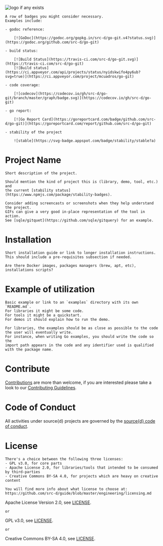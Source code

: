 ![logo if any exists](path/to/logo)

```
A row of badges you might consider necessary.
Examples include:

- godoc reference:

    [![GoDoc](https://godoc.org/gopkg.in/src-d/go-git.v4?status.svg)](https://godoc.org/github.com/src-d/go-git)

- build status:

    [![Build Status](https://travis-ci.com/src-d/go-git.svg)](https://travis-ci.com/src-d/go-git)
    [![Build status](https://ci.appveyor.com/api/projects/status/nyidskwifo4py6ub?svg=true)](https://ci.appveyor.com/project/mcuadros/go-git)

- code coverage:

    [![codecov](https://codecov.io/gh/src-d/go-git/branch/master/graph/badge.svg)](https://codecov.io/gh/src-d/go-git)

- go report:

    [![Go Report Card](https://goreportcard.com/badge/github.com/src-d/go-git)](https://goreportcard.com/report/github.com/src-d/go-git)

- stability of the project

    ![stable](https://svg-badge.appspot.com/badge/stability/stable?a)
```

# Project Name

```
Short description of the project.

Should mention the kind of project this is (library, demo, tool, etc.) and
the current [stability status](https://www.npmjs.com/package/stability-badges).

Consider adding screencasts or screenshots when they help understand the project.
GIFs can give a very good in-place representation of the tool in action.
See [sqle/gitquet](https://github.com/sqle/gitquery) for an example.
```

# Installation

```
Short installation guide or link to longer installation instructions.
This should include a pre-requisites subsection if needed.

Are there Docker images, packages managers (brew, apt, etc), installations scripts?
```

# Example of utilization

```
Basic example or link to an `examples` directory with its own `README.md`.
For libraries it might be some code.
For tools it might be a quickstart.
For demos it should explain how to run the demo.

For libraries, the examples should be as close as possible to the code
the user will eventually write.
For instance, when writing Go examples, you should write the code so the
import path appears in the code and any identifier used is qualified
with the package name.
```

# Contribute

[Contributions](https://github.com/src-d/{project}/issues) are more than welcome, if you are interested please take a look to
our [Contributing Guidelines](CONTRIBUTING.md).

# Code of Conduct

All activities under source{d} projects are governed by the [source{d} code of conduct](.github/CODE_OF_CONDUCT.md).

# License

```
There's a choice between the following three licenses:
- GPL v3.0, for core parts
- Apache License 2.0, for libraries/tools that intended to be consumed by third-parties
- Creative Commons BY-SA 4.0, for projects which are heavy on creative content

You will find more info about what license to choose at: https://github.com/src-d/guide/blob/master/engineering/licensing.md
```

Apache License Version 2.0, see [LICENSE](LICENSE).

```
or
```

GPL v3.0, see [LICENSE](LICENSE).

```
or
```

Creative Commons BY-SA 4.0, see [LICENSE](LICENSE).

